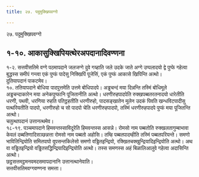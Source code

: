 ```yaml
---
title: २७. पदुमुक्खिपवग्गो

---
```

२७. पदुमुक्खिपवग्गो  


## १-१०. आकासुक्खिपियत्थेरअपदानादिवण्णना

१-२. सत्तवीसतिमे वग्गे पठमापदाने जलजग्गे दुवे गय्हाति जले उदके जाते अग्गे उप्पलादयो द्वे पुप्फे गहेत्वा बुद्धस्स समीपं गन्त्वा एकं पुप्फं पादेसु निक्खिपिं पूजेसिं, एकं पुप्फं आकासे खिपिन्ति अत्थो।  
दुतियापदानं पाकटमेव।  
१०. ततियापदाने बोधिया पादपुत्तमेति उत्तमे बोधिपादपे। अड्ढचन्दं मया दिन्नन्ति तस्मिं बोधिमूले अड्ढचन्दाकारेन मया अनेकपुप्फानि पूजितानीति अत्थो। धरणीरुहपादपेति रुक्खपब्बतरतनादयो धारेतीति धरणी, पथवी, धरणिया रुहति पतिट्ठहतीति धरणीरुहो, पादसङ्खातेन मूलेन उदकं पिवति खन्धविटपादीसु पत्थरियतीति पादपो, धरणीरुहो च सो पादपो चेति धरणीरुहपादपो, तस्मिं धरणीरुहपादपे पुप्फं मया पूजितन्ति अत्थो।  
चतुत्थापदानं उत्तानत्थमेव।  
१८-१९. पञ्चमापदाने हिमवन्तस्साविदूरेति हिमवन्तस्स आसन्ने। रोमसो नाम पब्बतोति रुक्खलतागुम्बाभावा केवलं दब्बतिणादिसञ्छन्नत्ता रोमसो नाम पब्बतो अहोसि। तम्हि पब्बतपादम्हीति तस्मिं पब्बतपरियन्ते। समणो भावितिन्द्रियोति समितपापो वूपसन्तकिलेसो समणो वड्ढितइन्द्रियो, रक्खितचक्खुन्द्रियादिइन्द्रियोति अत्थो। अथ वा वड्ढितइन्द्रियो वड्ढितसद्धिन्द्रियादिइन्द्रियोति अत्थो। तस्स समणस्स अहं बिळालिआलुवे गहेत्वा अदासिन्ति अत्थो।  
छट्ठसत्तमट्ठमनवमदसमापदानानि उत्तानत्थानेवाति।  
सत्तवीसतिमवग्गवण्णना समत्ता।  